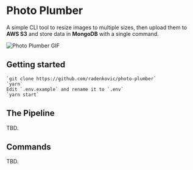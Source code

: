 # Photo Plumber

A simple CLI tool to resize images to multiple sizes, then upload them to __AWS S3__ and store data in __MongoDB__ with a single command.


![Photo Plumber GIF](https://i.imgur.com/tAfeY9S.gif)


## Getting started

```
`git clone https://github.com/radenkovic/photo-plumber`
`yarn`
Edit `.env.example` and rename it to `.env`
`yarn start`
```



## The Pipeline

TBD. 

## Commands

TBD.
